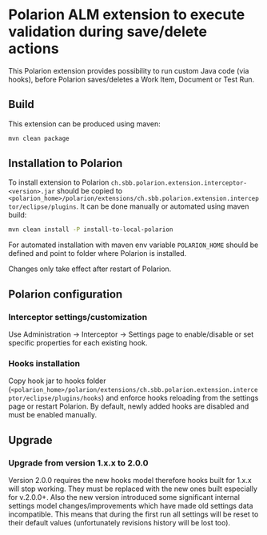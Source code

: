 # Polarion ALM extension to execute validation during save/delete actions

This Polarion extension provides possibility to run custom Java code (via hooks), before Polarion saves/deletes a Work Item, Document or Test Run.

## Build

This extension can be produced using maven:
```bash
mvn clean package
```

## Installation to Polarion

To install extension to Polarion `ch.sbb.polarion.extension.interceptor-<version>.jar` should be copied to `<polarion_home>/polarion/extensions/ch.sbb.polarion.extension.interceptor/eclipse/plugins`.
It can be done manually or automated using maven build:
```bash
mvn clean install -P install-to-local-polarion
```
For automated installation with maven env variable `POLARION_HOME` should be defined and point to folder where Polarion is installed.

Changes only take effect after restart of Polarion.

## Polarion configuration

### Interceptor settings/customization
Use Administration -> Interceptor -> Settings page to enable/disable or set specific properties for each existing hook.


### Hooks installation
Copy hook jar to hooks folder (`<polarion_home>/polarion/extensions/ch.sbb.polarion.extension.interceptor/eclipse/plugins/hooks`) and enforce hooks reloading from the settings page or restart Polarion.
By default, newly added hooks are disabled and must be enabled manually.

## Upgrade

### Upgrade from version 1.x.x to 2.0.0
Version 2.0.0 requires the new hooks model therefore hooks built for 1.x.x will stop working. They must be replaced with the new ones built especially for v.2.0.0+.
Also the new version introduced some significant internal settings model changes/improvements which have made old settings data incompatible. This means that during the first run all settings will be reset to their default values (unfortunately revisions history will be lost too).
